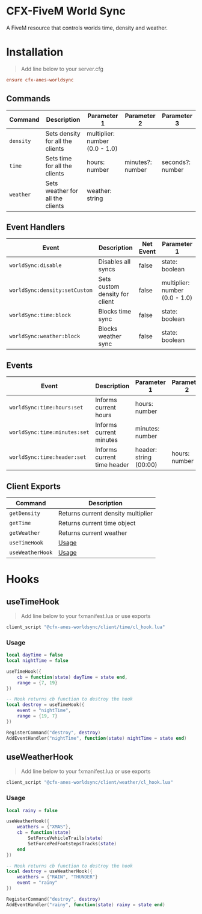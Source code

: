 # CFX-FiveM World Sync

A FiveM resource that controls worlds time, density and weather.

# Installation

> Add line below to your server.cfg

```cfg
ensure cfx-anes-worldsync
```

## Commands

| Command   | Description                      | Parameter 1                    | Parameter 2      | Parameter 3      |
| --------- | -------------------------------- | ------------------------------ | ---------------- | ---------------- |
| `density` | Sets density for all the clients | multiplier: number (0.0 - 1.0) |
| `time`    | Sets time for all the clients    | hours: number                  | minutes?: number | seconds?: number |
| `weather` | Sets weather for all the clients | weather: string                |

## Event Handlers

| Event                         | Description                    | Net Event | Parameter 1                    |
| ----------------------------- | ------------------------------ | --------- | ------------------------------ |
| `worldSync:disable`           | Disables all syncs             | false     | state: boolean                 |
| `worldSync:density:setCustom` | Sets custom density for client | false     | multiplier: number (0.0 - 1.0) |
| `worldSync:time:block`        | Blocks time sync               | false     | state: boolean                 |
| `worldSync:weather:block`     | Blocks weather sync            | false     | state: boolean                 |

## Events

| Event                        | Description                 | Parameter 1            | Parameter 2   | Parameter 3     |
| ---------------------------- | --------------------------- | ---------------------- | ------------- | --------------- |
| `worldSync:time:hours:set`   | Informs current hours       | hours: number          |
| `worldSync:time:minutes:set` | Informs current minutes     | minutes: number        |
| `worldSync:time:header:set`  | Informs current time header | header: string (00:00) | hours: number | minutes: number |

## Client Exports

| Command          | Description                        |
| ---------------- | ---------------------------------- |
| `getDensity`     | Returns current density multiplier |
| `getTime`        | Returns current time object        |
| `getWeather`     | Returns current weather            |
| `useTimeHook`    | [Usage](#usetimehook)              |
| `useWeatherHook` | [Usage](#useweatherhook)           |

# Hooks

## useTimeHook

> Add line below to your fxmanifest.lua or use exports

```lua
client_script "@cfx-anes-worldsync/client/time/cl_hook.lua"
```

### Usage

```lua
local dayTime = false
local nightTime = false

useTimeHook({
    cb = function(state) dayTime = state end,
    range = {7, 19}
})

-- Hook returns cb function to destroy the hook
local destroy = useTimeHook({
    event = "nightTime",
    range = {19, 7}
})

RegisterCommand("destroy", destroy)
AddEventHandler("nightTime", function(state) nightTime = state end)
```

## useWeatherHook

> Add line below to your fxmanifest.lua or use exports

```lua
client_script "@cfx-anes-worldsync/client/weather/cl_hook.lua"
```

### Usage

```lua
local rainy = false

useWeatherHook({
    weathers = {"XMAS"},
    cb = function(state)
        SetForceVehicleTrails(state)
        SetForcePedFootstepsTracks(state)
    end
})

-- Hook returns cb function to destroy the hook
local destroy = useWeatherHook({
    weathers = {"RAIN", "THUNDER"}
    event = "rainy"
})

RegisterCommand("destroy", destroy)
AddEventHandler("rainy", function(state) rainy = state end)
```

